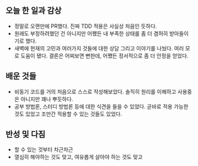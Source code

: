 ## 오늘 한 일과 감상

- 정말로 오랜만에 PR했다. 진짜 TDD 적용은 사실상 처음인 듯하다.
- 원래도 부정하려했던 건 아니지만 어쨌든 내 부족한 상태를 좀 더 겸허히 받아들이기로 했다. 
- 새벽에 현재의 고민과 여러가지 것들에 대한 상담 그리고 이야기를 나눴다. 여러 모로 도움이 됐다. 결론은 어찌보면 뻔한데, 어쨌든 정서적으로 좀 더 안정을 얻었다.

## 배운 것들
- 비동기 코드를 거의 처음으로 스스로 작성해보았다. 솔직히 원리를 이해하고 사용중은 아니지만 꽤나 뿌듯하다.
- 공부 방법론, 스터디 방법론 등에 대한 식견을 들을 수 있었다. 곧바로 적용 가능한 것도 있었고 조만간 적용할 수 있는 것들도 있었다. 

## 반성 및 다짐

- 할 수 있는 것부터 차근차근
- 열심히 해야하는 것도 맞고, 여유롭게 살아야 하는 것도 맞고